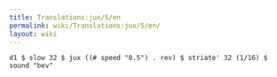 ```yaml
---
title: Translations:jux/5/en
permalink: wiki/Translations:jux/5/en/
layout: wiki
---
```


    d1 $ slow 32 $ jux ((# speed "0.5") . rev) $ striate' 32 (1/16) $ sound "bev"
